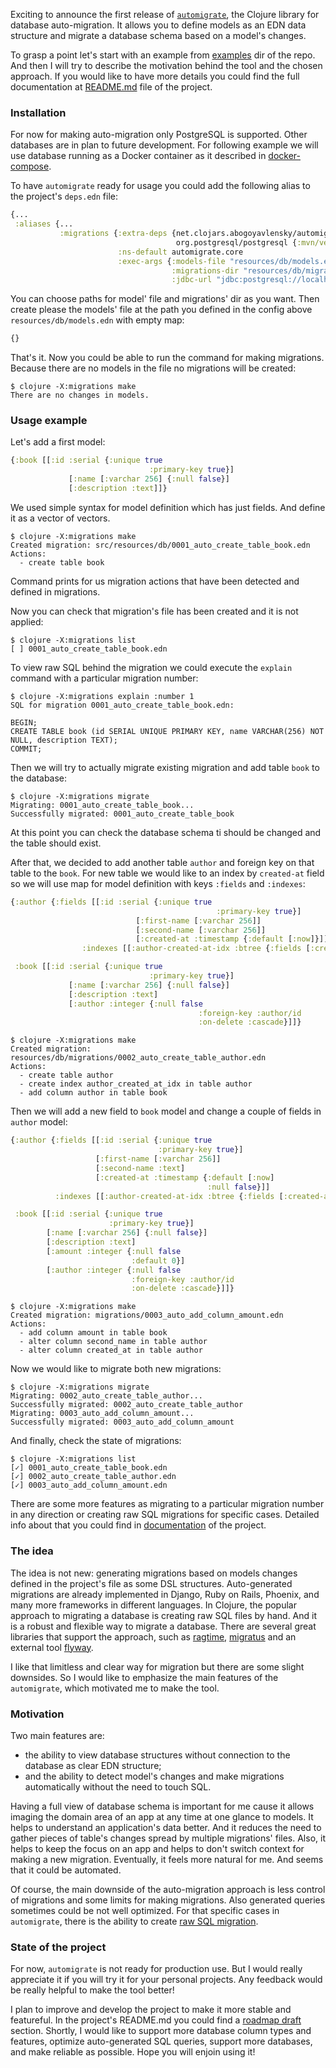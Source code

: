 Exciting to announce the first release of [`automigrate`](https://github.com/abogoyavlensky/automigrate), 
the Clojure library for database auto-migration. It allows you to define models as an EDN data structure 
and migrate a database schema based on a model's changes. 

To grasp a point let's start with an example from [examples](https://github.com/abogoyavlensky/automigrate/tree/master/examples) 
dir of the repo. And then I will try to describe the motivation behind the tool and the chosen approach. 
If you would like to have more details you could find the full documentation 
at [README.md](https://github.com/abogoyavlensky/automigrate#automigrate) file of the project.


### Installation

For now for making auto-migration only PostgreSQL is supported. Other databases are in plan to future development. 
For following example we will use database running as a Docker container as it described in 
[docker-compose](https://github.com/abogoyavlensky/automigrate/blob/59797c63ffd3af008dcb9825a9d8887347bf5c36/examples/docker-compose.yaml#L4-L11). 

To have `automigrate` ready for usage you could add the following alias to the project's `deps.edn` file:

```clojure
{...
 :aliases {...
           :migrations {:extra-deps {net.clojars.abogoyavlensky/automigrate {:mvn/version "0.1.0"}
                                     org.postgresql/postgresql {:mvn/version "42.3.1"}}
                        :ns-default automigrate.core
                        :exec-args {:models-file "resources/db/models.edn"
                                    :migrations-dir "resources/db/migrations"
                                    :jdbc-url "jdbc:postgresql://localhost:5432/demo?user=demo&password=demo"}}}}
```

You can choose paths for model' file and migrations' dir as you want. 
Then create please the models' file at the path you defined in the config above `resources/db/models.edn` with empty map:

```clojure
{}
```

That's it. Now you could be able to run the command for making migrations. 
Because there are no models in the file no migrations will be created:

```shell
$ clojure -X:migrations make
There are no changes in models.
```

### Usage example

Let's add a first model:

```clojure
{:book [[:id :serial {:unique true
                               :primary-key true}]
             [:name [:varchar 256] {:null false}]
             [:description :text]]}
```

We used simple syntax for model definition which has just fields. And define it as a vector of vectors.

```shell
$ clojure -X:migrations make
Created migration: src/resources/db/0001_auto_create_table_book.edn
Actions:
  - create table book
```

Command prints for us migration actions that have been detected and defined in migrations.

Now you can check that migration's file has been created and it is not applied:

```shell 
$ clojure -X:migrations list
[ ] 0001_auto_create_table_book.edn
```

To view raw SQL behind the migration we could execute the `explain` command with a particular migration number:

```shell
$ clojure -X:migrations explain :number 1
SQL for migration 0001_auto_create_table_book.edn:

BEGIN;
CREATE TABLE book (id SERIAL UNIQUE PRIMARY KEY, name VARCHAR(256) NOT NULL, description TEXT);
COMMIT;
```

Then we will try to actually migrate existing migration and add table `book` to the database:

```shell
$ clojure -X:migrations migrate
Migrating: 0001_auto_create_table_book...
Successfully migrated: 0001_auto_create_table_book
```
At this point you can check the database schema ti should be changed and the table should exist.

After that, we decided to add another table `author` and foreign key on that table to the `book`. 
For new table we would like to an index by `created-at` field so we will use map 
for model definition with keys `:fields` and `:indexes`:

```clojure
{:author {:fields [[:id :serial {:unique true
                                              :primary-key true}]
                            [:first-name [:varchar 256]]
                            [:second-name [:varchar 256]]
                            [:created-at :timestamp {:default [:now]}]]
                :indexes [[:author-created-at-idx :btree {:fields [:created-at]}]]}

 :book [[:id :serial {:unique true
                               :primary-key true}]
             [:name [:varchar 256] {:null false}]
             [:description :text]
             [:author :integer {:null false
                                          :foreign-key :author/id
                                          :on-delete :cascade}]]}
```

```shell
$ clojure -X:migrations make
Created migration: resources/db/migrations/0002_auto_create_table_author.edn
Actions:
  - create table author
  - create index author_created_at_idx in table author
  - add column author in table book
```
Then we will add a new field to `book` model and change a couple of fields in `author` model:

```clojure
{:author {:fields [[:id :serial {:unique true
                                 :primary-key true}]
                   [:first-name [:varchar 256]]
                   [:second-name :text]
                   [:created-at :timestamp {:default [:now]
                                            :null false}]]
          :indexes [[:author-created-at-idx :btree {:fields [:created-at]}]]}

 :book [[:id :serial {:unique true
                      :primary-key true}]
        [:name [:varchar 256] {:null false}]
        [:description :text]
        [:amount :integer {:null false
                           :default 0}]
        [:author :integer {:null false
                           :foreign-key :author/id
                           :on-delete :cascade}]]}
```

```shell
$ clojure -X:migrations make
Created migration: migrations/0003_auto_add_column_amount.edn
Actions:
  - add column amount in table book
  - alter column second_name in table author
  - alter column created_at in table author
``` 

Now we would like to migrate both new migrations:

```shell
$ clojure -X:migrations migrate
Migrating: 0002_auto_create_table_author...
Successfully migrated: 0002_auto_create_table_author
Migrating: 0003_auto_add_column_amount...
Successfully migrated: 0003_auto_add_column_amount
```

And finally, check the state of migrations:

```shell
$ clojure -X:migrations list
[✓] 0001_auto_create_table_book.edn
[✓] 0002_auto_create_table_author.edn
[✓] 0003_auto_add_column_amount.edn
```

There are some more features as migrating to a particular migration number in any direction 
or creating raw SQL migrations for specific cases. 
Detailed info about that you could find in [documentation](https://github.com/abogoyavlensky/automigrate/tree/examples#documentation) 
of the project.


### The idea

The idea is not new: generating migrations based on models changes defined in the project's file as some DSL structures. 
Auto-generated migrations are already implemented in Django, Ruby on Rails, Phoenix, 
and many more frameworks in different languages. In Clojure, 
the popular approach to migrating a database is creating raw SQL files by hand. 
And it is a robust and flexible way to migrate a database. 
There are several great libraries that support the approach, 
such as [ragtime](https://github.com/weavejester/ragtime), [migratus](https://github.com/yogthos/migratus) 
and an external tool [flyway](https://flywaydb.org/).

I like that limitless and clear way for migration but there are some slight downsides. 
So I would like to emphasize the main features of the `automigrate`, which motivated me to make the tool. 


### Motivation

Two main features are:
- the ability to view database structures without connection to the database as clear EDN structure; 
- and the ability to detect model's changes and make migrations automatically without the need to touch SQL. 

Having a full view of database schema is important for me cause it allows imaging the domain area 
of an app at any time at one glance to models. It helps to understand an application's data better. 
And it reduces the need to gather pieces of table's changes spread by multiple migrations' files. 
Also, it helps to keep the focus on an app and helps to don't switch context for making a new migration. 
Eventually, it feels more natural for me. And seems that it could be automated.

Of course, the main downside of the auto-migration approach is less control of migrations 
and some limits for making migrations. Also generated queries sometimes could be not well optimized.
For that specific cases in `automigrate`, there is the ability to create [raw SQL migration](https://github.com/abogoyavlensky/automigrate#custom-sql-migration).


### State of the project

For now, `automigrate` is not ready for production use. But I would really appreciate it 
if you will try it for your personal projects. 
Any feedback would be really helpful to make the tool better! 

I plan to improve and develop the project to make it more stable and featureful. 
In the project's README.md you could find a [roadmap draft](https://github.com/abogoyavlensky/automigrate/tree/examples#roadmap-draft) section. 
Shortly, I would like to support more database column types and features, optimize auto-generated SQL queries, 
support more databases, and make reliable as possible. Hope you will enjoin using it!
